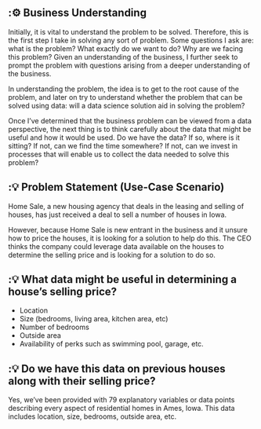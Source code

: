 ## :⚙️ Business Understanding

Initially, it is vital to understand the problem to be solved. Therefore, this is the first step I take in solving any sort of problem. 
Some questions I ask are: what is the problem? What exactly do we want to do? Why are we facing this problem? Given an understanding of 
the business, I further seek to prompt the problem with questions arising from a deeper understanding of the business.

In understanding the problem, the idea is to get to the root cause of the problem, and later on try to understand whether the problem 
that can be solved using data: will a data science solution aid in solving the problem?

Once I’ve determined that the business problem can be viewed from a data perspective, the next thing is to think carefully about the 
data that might be useful and how it would be used. Do we have the data? If so, where is it sitting? If not, can we find the time 
somewhere? If not, can we invest in processes that will enable us to collect the data needed to solve this problem?

## :💡 Problem Statement (Use-Case Scenario)

Home Sale, a new housing agency that deals in the leasing and selling of houses, has just received a deal to sell a number of houses 
in Iowa. 

However, because Home Sale is new entrant in the business and it unsure how to price the houses, it is looking for a solution to help do this.
The CEO thinks the company could leverage data available on the houses to determine the selling price and is looking for a solution to do so.

## :💡 What data might be useful in determining a house’s selling price?

- Location
- Size (bedrooms, living area, kitchen area, etc)
- Number of bedrooms
- Outside area
- Availability of perks such as swimming pool, garage, etc.

## :💡 Do we have this data on previous houses along with their selling price?

Yes, we’ve been provided with 79 explanatory variables or data points describing every aspect of residential homes in Ames, Iowa. 
This data includes location, size, bedrooms, outside area, etc.


